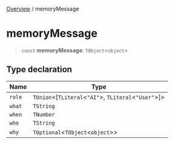 [Overview](../index.md) / memoryMessage

# memoryMessage

> `const` **memoryMessage**: `TObject`\<`object`\>

## Type declaration

| Name | Type |
| ------ | ------ |
| `role` | `TUnion`\<[`TLiteral`\<`"AI"`\>, `TLiteral`\<`"User"`\>]\> |
| `what` | `TString` |
| `when` | `TNumber` |
| `who` | `TString` |
| `why` | `TOptional`\<`TObject`\<`object`\>\> |
